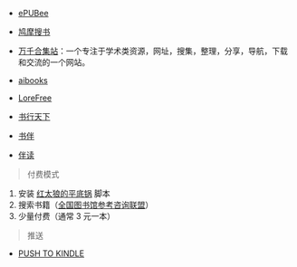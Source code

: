 - [ePUBee](http://www.ferebook.com/books/)

- [鸠摩搜书](https://www.jiumodiary.com/)

- [万千合集站](http://www.toplinks.cc/)：一个专注于学术类资源，网址，搜集，整理，分享，导航，下载和交流的一个网站。

- [aibooks](https://www.aibooks.cc/)

- [LoreFree](https://ebook2.lorefree.com/)

- [书行天下](https://www.sxpdf.com/)

- [书伴](https://bookfere.com/)

- [伴读](https://www.bandubook.com/)

> 付费模式

1. 安装 [红太狼的平底锅](https://greasyfork.org/zh-CN/scripts/388744-%E7%BA%A2%E5%A4%AA%E7%8B%BC%E7%9A%84%E5%B9%B3%E5%BA%95%E9%94%85) 脚本
2. 搜索书籍（[全国图书馆参考咨询联盟](http://book.ucdrs.superlib.net/advsearch.jsp?null)）
3. 少量付费（通常 3 元一本）

> 推送

- [PUSH TO KINDLE](https://tokindle.top/)
